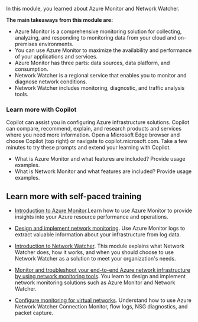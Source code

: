 In this module, you learned about Azure Monitor and Network Watcher. 

**The main takeaways from this module are:**

- Azure Monitor is a comprehensive monitoring solution for collecting, analyzing, and responding to monitoring data from your cloud and on-premises environments. 
- You can use Azure Monitor to maximize the availability and performance of your applications and services. 
- Azure Monitor has three parts: data sources, data platform, and consumption.
- Network Watcher is a regional service that enables you to monitor and diagnose network conditions. 
- Network Watcher includes monitoring, diagnostic, and traffic analysis tools.

### Learn more with Copilot

Copilot can assist you in configuring Azure infrastructure solutions. Copilot can compare, recommend, explain, and research products and services where you need more information. Open a Microsoft Edge browser and choose Copilot (top right) or navigate to copilot.microsoft.com. Take a few minutes to try these prompts and extend your learning with Copilot.

- What is Azure Monitor and what features are included? Provide usage examples.
- What is Network Monitor and what features are included? Provide usage examples. 

## Learn more with self-paced training

- [Introduction to Azure Monitor](/training/modules/intro-to-azure-monitor/).Learn how to use Azure Monitor to provide insights into your Azure resource performance and operations.

- [Design and implement network monitoring](/training/modules/analyze-infrastructure-with-azure-monitor-logs/). Use Azure Monitor logs to extract valuable information about your infrastructure from log data.

- [Introduction to Network Watcher](/training/modules/intro-to-azure-network-watcher/). This module explains what Network Watcher does, how it works, and when you should choose to use Network Watcher as a solution to meet your organization's needs.

- [Monitor and troubleshoot your end-to-end Azure network infrastructure by using network monitoring tools](/training/modules/design-implement-network-monitoring/). You learn to design and implement network monitoring solutions such as Azure Monitor and Network Watcher. 

- [Configure monitoring for virtual networks](/training/modules/configure-monitoring-virtual-networks/). Understand how to use Azure Network Watcher Connection Monitor, flow logs, NSG diagnostics, and packet capture.

